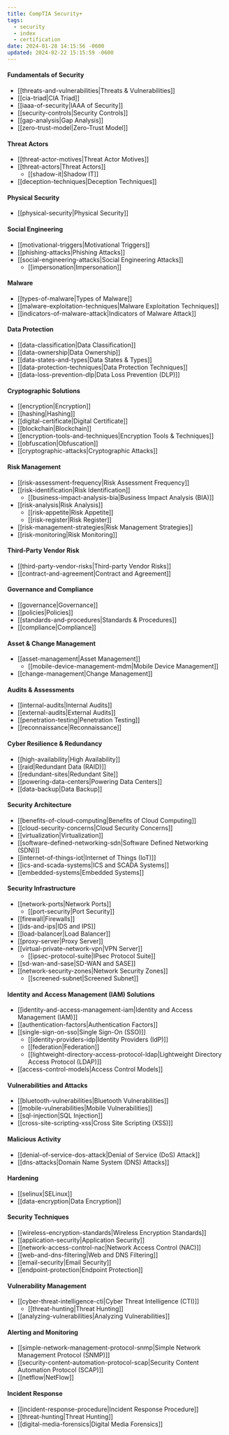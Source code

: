 ```yaml
---
title: CompTIA Security+
tags:
  - security
  - index
  - certification
date: 2024-01-28 14:15:56 -0600
updated: 2024-02-22 15:15:59 -0600
---
```


#### Fundamentals of Security

* [[threats-and-vulnerabilities|Threats & Vulnerabilities]]
* [[cia-triad|CIA Triad]]
* [[iaaa-of-security|IAAA of Security]]
* [[security-controls|Security Controls]]
* [[gap-analysis|Gap Analysis]]
* [[zero-trust-model|Zero-Trust Model]]

#### Threat Actors

* [[threat-actor-motives|Threat Actor Motives]]
* [[threat-actors|Threat Actors]]
	* [[shadow-it|Shadow IT]]
* [[deception-techniques|Deception Techniques]]

#### Physical Security

* [[physical-security|Physical Security]]

#### Social Engineering

* [[motivational-triggers|Motivational Triggers]]
* [[phishing-attacks|Phishing Attacks]]
* [[social-engineering-attacks|Social Engineering Attacks]]
	* [[impersonation|Impersonation]]

#### Malware

* [[types-of-malware|Types of Malware]]
* [[malware-exploitation-techniques|Malware Exploitation Techniques]]
* [[indicators-of-malware-attack|Indicators of Malware Attack]]

#### Data Protection

* [[data-classification|Data Classification]]
* [[data-ownership|Data Ownership]]
* [[data-states-and-types|Data States & Types]]
* [[data-protection-techniques|Data Protection Techniques]]
* [[data-loss-prevention-dlp|Data Loss Prevention (DLP)]]

#### Cryptographic Solutions

* [[encryption|Encryption]]
* [[hashing|Hashing]]
* [[digital-certificate|Digital Certificate]]
* [[blockchain|Blockchain]]
* [[encryption-tools-and-techniques|Encryption Tools & Techniques]]
* [[obfuscation|Obfuscation]]
* [[cryptographic-attacks|Cryptographic Attacks]]

#### Risk Management

* [[risk-assessment-frequency|Risk Assessment Frequency]]
* [[risk-identification|Risk Identification]]
	* [[business-impact-analysis-bia|Business Impact Analysis (BIA)]]
* [[risk-analysis|Risk Analysis]]
	* [[risk-appetite|Risk Appetite]]
	* [[risk-register|Risk Register]]
* [[risk-management-strategies|Risk Management Strategies]]
* [[risk-monitoring|Risk Monitoring]]

#### Third-Party Vendor Risk

* [[third-party-vendor-risks|Third-party Vendor Risks]]
* [[contract-and-agreement|Contract and Agreement]]

#### Governance and Compliance

* [[governance|Governance]]
* [[policies|Policies]]
* [[standards-and-procedures|Standards & Procedures]]
* [[compliance|Compliance]]

#### Asset & Change Management

* [[asset-management|Asset Management]]
	* [[mobile-device-management-mdm|Mobile Device Management]]
* [[change-management|Change Management]]

#### Audits & Assessments

* [[internal-audits|Internal Audits]]
* [[external-audits|External Audits]]
* [[penetration-testing|Penetration Testing]]
* [[reconnaissance|Reconnaissance]]

#### Cyber Resilience & Redundancy

* [[high-availability|High Availability]]
* [[raid|Redundant Data (RAID)]]
* [[redundant-sites|Redundant Site]]
* [[powering-data-centers|Powering Data Centers]]
* [[data-backup|Data Backup]]

#### Security Architecture

* [[benefits-of-cloud-computing|Benefits of Cloud Computing]]
* [[cloud-security-concerns|Cloud Security Concerns]]
* [[virtualization|Virtualization]]
* [[software-defined-networking-sdn|Software Defined Networking (SDN)]]
* [[internet-of-things-iot|Internet of Things (IoT)]]
* [[ics-and-scada-systems|ICS and SCADA Systems]]
* [[embedded-systems|Embedded Systems]]

#### Security Infrastructure

* [[network-ports|Network Ports]]
	* [[port-security|Port Security]]
* [[firewall|Firewalls]]
* [[ids-and-ips|IDS and IPS]]
* [[load-balancer|Load Balancer]]
* [[proxy-server|Proxy Server]]
* [[virtual-private-network-vpn|VPN Server]]
	* [[ipsec-protocol-suite|IPsec Protocol Suite]]
* [[sd-wan-and-sase|SD-WAN and SASE]]
* [[network-security-zones|Network Security Zones]]
	* [[screened-subnet|Screened Subnet]]

#### Identity and Access Management (IAM) Solutions

* [[identity-and-access-management-iam|Identity and Access Management (IAM)]]
* [[authentication-factors|Authentication Factors]]
* [[single-sign-on-sso|Single Sign-On (SSO)]]
	* [[identity-providers-idp|Identity Providers (IdP)]]
	* [[federation|Federation]]
	* [[lightweight-directory-access-protocol-ldap|Lightweight Directory Access Protocol (LDAP)]]
* [[access-control-models|Access Control Models]]

#### Vulnerabilities and Attacks

* [[bluetooth-vulnerabilities|Bluetooth Vulnerabilities]]
* [[mobile-vulnerabilities|Mobile Vulnerabilities]]
* [[sql-injection|SQL Injection]]
* [[cross-site-scripting-xss|Cross Site Scripting (XSS)]]

#### Malicious Activity

* [[denial-of-service-dos-attack|Denial of Service (DoS) Attack]]
* [[dns-attacks|Domain Name System (DNS) Attacks]]

#### Hardening

* [[selinux|SELinux]]
* [[data-encryption|Data Encryption]]

#### Security Techniques

* [[wireless-encryption-standards|Wireless Encryption Standards]]
* [[application-security|Application Security]]
* [[network-access-control-nac|Network Access Control (NAC)]]
* [[web-and-dns-filtering|Web and DNS Filtering]]
* [[email-security|Email Security]]
* [[endpoint-protection|Endpoint Protection]]

#### Vulnerability Management

* [[cyber-threat-intelligence-cti|Cyber Threat Intelligence (CTI)]]
	* [[threat-hunting|Threat Hunting]]
* [[analyzing-vulnerabilities|Analyzing Vulnerabilities]]

#### Alerting and Monitoring

* [[simple-network-management-protocol-snmp|Simple Network Management Protocol (SNMP)]]
* [[security-content-automation-protocol-scap|Security Content Automation Protocol (SCAP)]]
* [[netflow|NetFlow]]

#### Incident Response

* [[incident-response-procedure|Incident Response Procedure]]
* [[threat-hunting|Threat Hunting]]
* [[digital-media-forensics|Digital Media Forensics]]
